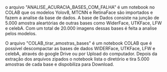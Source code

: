 o arquivo "ANALISE_ACURACIA_BASES_COM_FALHA" é um notebook no COLAB que os modelos Yolov8, MTCNN e RetinaFace são importados e fazem a analise da base de dados. A base de Dados consiste na junção de 5.000 amostra aleartórias de outras bases como WiderFace, UTKFace, LFW e celebA. Com um total de 20.000 imagens dessas bases é feita a analise pelos modelos.

O arquivo "COLAB_tirar_amostras_bases" é um notebook COLAB que é possível descompactar as bases de dados WIDERFace, UTKFace, LFW e celebA, através do google Drive ou por Upload do computador. Depois da extração dos arquivos zipados o notebook lista o diretório e tira 5.000 amostras de cada base e dispobiliza para Download.
